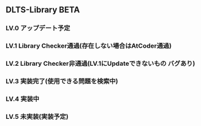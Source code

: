 ## DLTS-Library BETA
### LV.0 アップデート予定
### LV.1 Library Checker通過(存在しない場合はAtCoder通過)
### LV.2 Library Checker非通過(LV.1にUpdateできないもの バグあり)
### LV.3 実装完了(使用できる問題を検索中)
### LV.4 実装中
### LV.5 未実装(実装予定)
